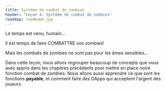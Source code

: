 ```yaml
---
title: Système de combat de zombies
header: "Leçon 4: Système de combat de zombies"
roadmap: roadmap4.jpg
---
```


Le temps est venu, humain...

Il est temps de faire COMBATTRE vos zombies!

Mais les combats de zombies ne sont pas pour les âmes sensibles...

Dans cette leçon, nous allons regrouper beaucoup de concepts que vous avez appris dans les chapitres précédents pour mettre en place notre fonction combat de zombies. Nous allons aussi apprendre ce que sont les fonctions **payable**, et comment faire des DApps qui acceptent l'argent des joueurs.
